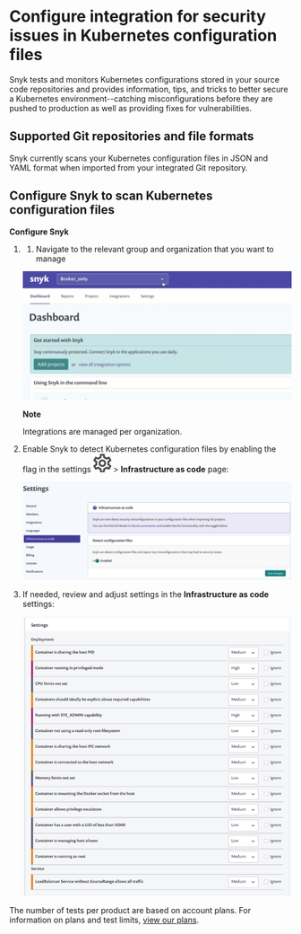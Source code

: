 # Configure integration for security issues in Kubernetes configuration files

Snyk tests and monitors Kubernetes configurations stored in your source code repositories and provides information, tips, and tricks to better secure a Kubernetes environment--catching misconfigurations before they are pushed to production as well as providing fixes for vulnerabilities.

## Supported Git repositories and file formats

Snyk currently scans your Kubernetes configuration files in JSON and YAML format when imported from your integrated Git repository.

## Configure Snyk to scan Kubernetes configuration files

**Configure Snyk**

1. 1. Navigate to the relevant group and organization that you want to manage

   ![AddProjectMenu.gif](../../.gitbook/assets/uuid-da316a4a-c823-cf03-f37f-5305446dc970-en.gif)

   **Note**

   Integrations are managed per organization.

2. Enable Snyk to detect Kubernetes configuration files by enabling the flag in the settings ![cog\_icon.png](../../.gitbook/assets/cog_icon.png) &gt; **Infrastructure as code** page:

   ![Screenshot\_2020-08-18\_at\_17.29.49.png](../../.gitbook/assets/screenshot_2020-08-18_at_17.29.49.png)

3. If needed, review and adjust settings in the **Infrastructure as code** settings:

   ![Configure-Policies.png](../../.gitbook/assets/uuid-34af73f5-ffde-39bb-ffa4-364884089b2e-en.png)

The number of tests per product are based on account plans. For information on plans and test limits, [view our plans](https://snyk.io/plans/).

